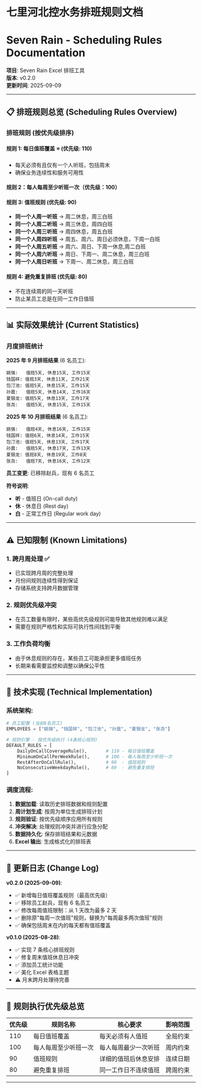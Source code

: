 # 七里河北控水务排班规则文档

# Seven Rain - Scheduling Rules Documentation

**项目**: Seven Rain Excel 排班工具  
**版本**: v0.2.0  
**更新时间**: 2025-09-09

---

## 📋 排班规则总览 (Scheduling Rules Overview)

### **排班规则 (按优先级排序)**

#### **规则 1: 每日值班覆盖 ⭐** (优先级: 110)

- 每天必须有且仅有一个人听班，包括周末
- 确保业务连续性和服务可用性

#### **规则 2：每人每周至少听班一次**（优先级：100）

#### **规则 3: 值班规则** (优先级: 90)

- **同一个人周一听班** → 周二休息，周三白班
- **同一个人周二听班** → 周三休息，周四白班
- **同一个人周三听班** → 周四休息，周五白班
- **同一个人周四听班** → 周五、周六、周日必须休息，下周一白班
- **同一个人周五听班** → 周六、周日、下周一休息,周二白班
- **同一个人周六听班** → 周日、下周一、周二休息，周三白班
- **同一个人周日听班** → 下周一、周二休息，周三白班

#### **规则 4: 避免重复排班** (优先级: 80)

- 不在连续周的同一天听班
- 防止某员工总是在同一工作日值班

---

## 📊 实际效果统计 (Current Statistics)

### **月度排班统计**

**2025 年 9 月排班结果** (6 名员工):

```
姚强:   值班5天, 休息15天, 工作15天
钱国祥: 值班3天, 休息11天, 工作21天
包汀池: 值班5天, 休息15天, 工作15天
孙震:   值班5天, 休息14天, 工作16天
夏银龙: 值班5天, 休息13天, 工作17天
张尧:   值班5天, 休息15天, 工作15天
```

**2025 年 10 月排班结果** (6 名员工):

```
姚强:   值班4天, 休息16天, 工作15天
钱国祥: 值班6天, 休息14天, 工作15天
包汀池: 值班5天, 休息13天, 工作17天
孙震:   值班5天, 休息17天, 工作13天
夏银龙: 值班8天, 休息19天, 工作8天
张尧:   值班7天, 休息16天, 工作12天
```

**员工变更**: 已移除赵兵，现有 6 名员工

**符号说明**:

- **听** - 值班日 (On-call duty)
- **休** - 休息日 (Rest day)
- **白** - 正常工作日 (Regular work day)

---

## ⚠️ 已知限制 (Known Limitations)

### **1. 跨月周处理 ✅**

- 已实现跨月周的完整处理
- 月份间规则连续性得到保证
- 存储系统支持跨月数据管理

### **2. 规则优先级冲突**

- 在员工数量有限时，某些高优先级规则可能导致其他规则难以满足
- 需要在规则严格性和实际可执行性间找到平衡

### **3. 工作负荷均衡**

- 由于休息规则的存在，某些员工可能承担更多值班任务
- 长期来看需要监控和调整以确保公平性

---

## 🔧 技术实现 (Technical Implementation)

### **系统架构**:

```python
# 员工配置 (当前6名员工)
EMPLOYEES = ["姚强", "钱国祥", "包汀池", "孙震", "夏银龙", "张尧"]

# 规则引擎 - 按优先级执行 (4条核心规则)
DEFAULT_RULES = [
    DailyOnCallCoverageRule(),       # 110 - 每日值班覆盖
    MinimumOnCallPerWeekRule(),      # 100 - 每人每周至少听班一次
    RestAfterOnCallRule(),           # 90  - 值班规则
    NoConsecutiveWeekdayRule(),      # 80  - 避免重复排班
]
```

### **调度流程**:

1. **数据加载**: 读取历史排班数据和规则配置
2. **周计划生成**: 按周为单位生成排班计划
3. **规则验证**: 按优先级顺序应用所有规则
4. **冲突解决**: 处理规则冲突并进行应急分配
5. **数据持久化**: 保存排班结果和元数据
6. **Excel 输出**: 生成格式化的排班表

---

## 📝 更新日志 (Change Log)

**v0.2.0 (2025-09-09)**:

- ✅ 新增每日值班覆盖规则（最高优先级）
- ✅ 移除员工赵兵，现有 6 名员工
- ✅ 修改每周值班限制：从 1 天改为最多 2 天
- ✅ 删除原"每周一次值班"规则，替换为"每周最多两次值班"规则
- ✅ 确保包括周末在内的每天都有值班覆盖

**v0.1.0 (2025-08-28)**:

- ✅ 实现 7 条核心排班规则
- ✅ 修复周末值班休息日冲突
- ✅ 添加员工统计功能
- ✅ 美化 Excel 表格主题
- ⚠️ 月末跨月处理待完善

---

## 🎯 规则执行优先级总览

| 优先级 | 规则名称             | 核心要求             | 影响范围 |
| ------ | -------------------- | -------------------- | -------- |
| 110    | 每日值班覆盖         | 每天必须有人值班     | 全局约束 |
| 100    | 每人每周至少听班一次 | 每人每周最少一次听班 | 周内约束 |
| 90     | 值班规则             | 详细的值班后休息安排 | 连续日期 |
| 80     | 避免重复排班         | 同一工作日不连续值班 | 跨周约束 |

---
